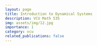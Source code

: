 ```yaml
---
layout: page
title: Introduction to Dynamical Systems 
description: VCU Math 535
img: assets/img/12.jpg
importance: 1
category: vcu
related_publications: false
---
```



